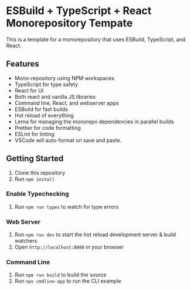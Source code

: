 # ESBuild + TypeScript + React Monorepository Tempate

This is a template for a monorepository that uses ESBuild, TypeScript, and React.

## Features

- Mono-repository using NPM workspaces
- TypeScript for type safety
- React for UI
- Both react and vanilla JS libraries
- Command line, React, and webserver apps
- ESBuild for fast builds
- Hot reload of everything
- Lerna for managing the monorepo dependencies in parallel builds
- Prettier for code formatting
- ESLint for linting
- VSCode will auto-format on save and paste.

## Getting Started

1. Clone this repository
2. Run `npm install`

### Enable Typechecking

1. Run `npm run types` to watch for type errors

### Web Server

1. Run `npm run dev` to start the hot reload development server & build watchers
2. Open `http://localhost:8000` in your browser

### Command Line

1. Run `npm run build` to build the source
2. Run `npx cmdline-app` to run the CLI example

